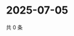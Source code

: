 # 2025-07-05

共 0 条

<!-- BEGIN ZHIHUVIDEO -->
<!-- 最后更新时间 Sat Jul 05 2025 13:11:39 GMT+0800 (China Standard Time) -->

<!-- END ZHIHUVIDEO -->
